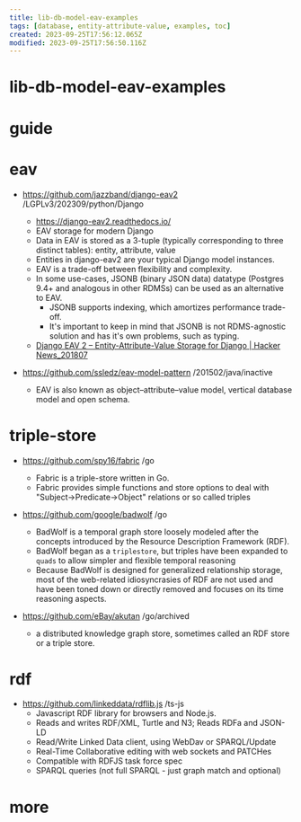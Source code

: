 ```yaml
---
title: lib-db-model-eav-examples
tags: [database, entity-attribute-value, examples, toc]
created: 2023-09-25T17:56:12.065Z
modified: 2023-09-25T17:56:50.116Z
---
```


# lib-db-model-eav-examples

# guide

# eav
- https://github.com/jazzband/django-eav2 /LGPLv3/202309/python/Django
  - https://django-eav2.readthedocs.io/
  - EAV storage for modern Django
  - Data in EAV is stored as a 3-tuple (typically corresponding to three distinct tables): entity, attribute, value
  - Entities in django-eav2 are your typical Django model instances.
  - EAV is a trade-off between flexibility and complexity. 
  - In some use-cases, JSONB (binary JSON data) datatype (Postgres 9.4+ and analogous in other RDMSs) can be used as an alternative to EAV.
    - JSONB supports indexing, which amortizes performance trade-off. 
    - It's important to keep in mind that JSONB is not RDMS-agnostic solution and has it's own problems, such as typing.
  - [Django EAV 2 – Entity-Attribute-Value Storage for Django | Hacker News_201807](https://news.ycombinator.com/item?id=17628685)

- https://github.com/ssledz/eav-model-pattern /201502/java/inactive
  - EAV is also known as object–attribute–value model, vertical database model and open schema.
# triple-store
- https://github.com/spy16/fabric /go
  - Fabric is a triple-store written in Go. 
  - Fabric provides simple functions and store options to deal with "Subject->Predicate->Object" relations or so called triples

- https://github.com/google/badwolf /go
  - BadWolf is a temporal graph store loosely modeled after the concepts introduced by the Resource Description Framework (RDF). 
  - BadWolf began as a `triplestore`, but triples have been expanded to `quads` to allow simpler and flexible temporal reasoning
  - Because BadWolf is designed for generalized relationship storage, most of the web-related idiosyncrasies of RDF are not used and have been toned down or directly removed and focuses on its time reasoning aspects.

- https://github.com/eBay/akutan /go/archived
  - a distributed knowledge graph store, sometimes called an RDF store or a triple store.
# rdf
- https://github.com/linkeddata/rdflib.js /ts-js
  - Javascript RDF library for browsers and Node.js.
  - Reads and writes RDF/XML, Turtle and N3; Reads RDFa and JSON-LD
  - Read/Write Linked Data client, using WebDav or SPARQL/Update
  - Real-Time Collaborative editing with web sockets and PATCHes
  - Compatible with RDFJS task force spec
  - SPARQL queries (not full SPARQL - just graph match and optional)
# more
